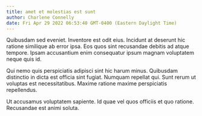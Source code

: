 ```yaml
---
title: amet et molestias est sunt
author: Charlene Connelly
date: Fri Apr 29 2022 06:53:40 GMT-0400 (Eastern Daylight Time)
---
```

Quibusdam sed eveniet. Inventore est odit eius. Incidunt at deserunt hic ratione similique ab error ipsa. Eos quos sint recusandae debitis ad atque tempore. Ipsam accusantium enim consequatur ipsum magnam voluptatem neque quis id.

 Qui nemo quis perspiciatis adipisci sint hic harum minus. Quibusdam distinctio in dicta est officia sint fugiat. Numquam repellat qui. Sunt rerum ut voluptas est necessitatibus. Maxime ratione maxime perspiciatis repellendus.

 Ut accusamus voluptatem sapiente. Id quae vel quos officiis et quo ratione. Recusandae est animi soluta.